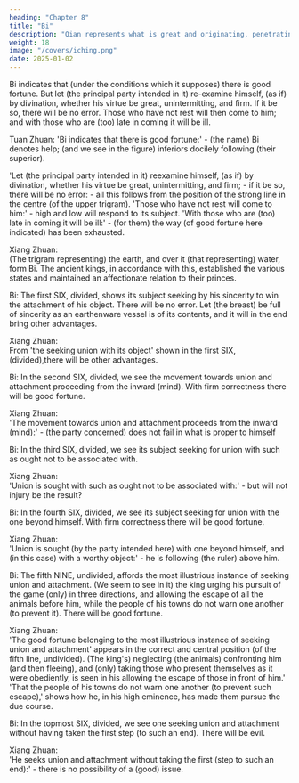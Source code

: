 ```yaml
---
heading: "Chapter 8"
title: "Bi"
description: "Qian represents what is great and originating, penetrating, advantageous, correct and firm"
weight: 18
image: "/covers/iching.png"
date: 2025-01-02
---
```


	
Bi indicates that (under the conditions which it supposes) there is good fortune. But let (the principal party intended in it) re-examine himself, (as if) by divination, whether his virtue be great, unintermitting, and firm. If it be so, there will be no error. Those who have not rest will then come to him; and with those who are (too) late in coming it will be ill.

Tuan Zhuan:	
'Bi indicates that there is good fortune:' - (the name) Bi denotes help; (and we see in the figure) inferiors docilely following (their superior). 

'Let (the principal party intended in it) reexamine himself, (as if) by divination, whether his virtue be great, unintermitting, and firm; - if it be so, there will be no error: - all this follows from the position of the strong line in the centre (of the upper trigram). 'Those who have not rest will come to him:' - high and low will respond to its subject. 'With those who are (too) late in coming it will be ill:' - (for them) the way (of good fortune here indicated) has been exhausted.

Xiang Zhuan:	
(The trigram representing) the earth, and over it (that representing) water, form Bi. The ancient kings, in accordance with this, established the various states and maintained an affectionate relation to their princes.

Bi:	
The first SIX, divided, shows its subject seeking by his sincerity to win the attachment of his object. There will be no error. Let (the breast) be full of sincerity as an earthenware vessel is of its contents, and it will in the end bring other advantages.

Xiang Zhuan:	
From 'the seeking union with its object' shown in the first SIX, (divided),there will be other advantages.

Bi:	
In the second SIX, divided, we see the movement towards union and attachment proceeding from the inward (mind). With firm correctness there will be good fortune.

Xiang Zhuan:	
'The movement towards union and attachment proceeds from the inward (mind):' - (the party concerned) does not fail in what is proper to himself

Bi:	
In the third SIX, divided, we see its subject seeking for union with such as ought not to be associated with.

Xiang Zhuan:	
'Union is sought with such as ought not to be associated with:' - but will not injury be the result?

Bi:	
In the fourth SIX, divided, we see its subject seeking for union with the one beyond himself. With firm correctness there will be good fortune.

Xiang Zhuan:	
'Union is sought (by the party intended here) with one beyond himself, and (in this case) with a worthy object:' - he is following (the ruler) above him.

Bi:	
The fifth NINE, undivided, affords the most illustrious instance of seeking union and attachment. (We seem to see in it) the king urging his pursuit of the game (only) in three directions, and allowing the escape of all the animals before him, while the people of his towns do not warn one another (to prevent it). There will be good fortune.

Xiang Zhuan:	
'The good fortune belonging to the most illustrious instance of seeking union and attachment' appears in the correct and central position (of the fifth line, undivided). (The king's) neglecting (the animals) confronting him (and then fleeing), and (only) taking those who present themselves as it were obediently, is seen in his allowing the escape of those in front of him.' 'That the people of his towns do not warn one another (to prevent such escape),' shows how he, in his high eminence, has made them pursue the due course.

Bi:	
In the topmost SIX, divided, we see one seeking union and attachment without having taken the first step (to such an end). There will be evil.

Xiang Zhuan:	
'He seeks union and attachment without taking the first (step to such an end):' - there is no possibility of a (good) issue.